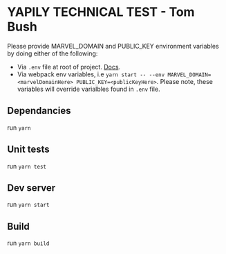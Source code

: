 # YAPILY TECHNICAL TEST - Tom Bush

Please provide MARVEL_DOMAIN and PUBLIC_KEY environment variables by doing either of the following:
- Via `.env` file at root of project. [Docs](https://www.npmjs.com/package/dotenv).
- Via webpack env variables, i.e `yarn start -- --env MARVEL_DOMAIN=<marvelDomainHere> PUBLIC_KEY=<publicKeyHere>`. Please note, these variables will override varialbles found in `.env` file.

## Dependancies
run `yarn`

## Unit tests
run `yarn test`

## Dev server
run `yarn start`

## Build
run `yarn build`
